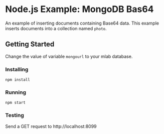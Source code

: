 # Node.js Example: MongoDB Bas64
An example of inserting documents containing Base64 data.  This example inserts documents into a collection named `photo`.

## Getting Started
Change the value of variable `mongourl` to your mlab database.
### Installing
```
npm install
```
### Running
```
npm start
```
### Testing
Send a GET request to http://localhost:8099